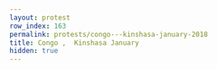 ```yaml
---
layout: protest
row_index: 163
permalink: protests/congo---kinshasa-january-2018
title: Congo ,  Kinshasa January
hidden: true
---
```

